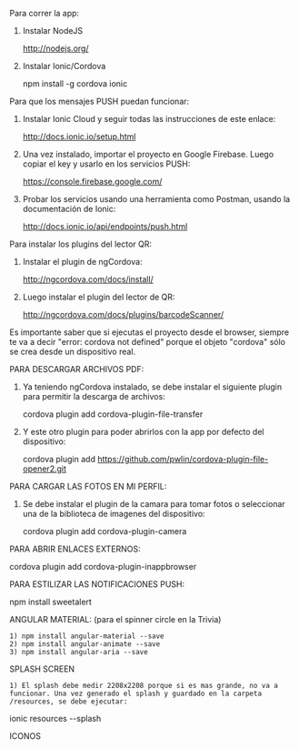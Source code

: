 Para correr la app:

1) Instalar NodeJS

   http://nodejs.org/

2) Instalar Ionic/Cordova

   npm install -g cordova ionic


Para que los mensajes PUSH puedan funcionar:

1) Instalar Ionic Cloud y seguir todas las instrucciones de este enlace:

	http://docs.ionic.io/setup.html

2) Una vez instalado, importar el proyecto en Google Firebase. Luego copiar el key y usarlo en los servicios PUSH:

	https://console.firebase.google.com/

3) Probar los servicios usando una herramienta como Postman, usando la documentación de Ionic:

	http://docs.ionic.io/api/endpoints/push.html


Para instalar los plugins del lector QR:

1) Instalar el plugin de ngCordova:

	http://ngcordova.com/docs/install/

2) Luego instalar el plugin del lector de QR:

	http://ngcordova.com/docs/plugins/barcodeScanner/

Es importante saber que si ejecutas el proyecto desde el browser, siempre te va a decir "error: cordova not defined" porque el objeto "cordova" sólo se crea desde un dispositivo real.


PARA DESCARGAR ARCHIVOS PDF:

1) Ya teniendo ngCordova instalado, se debe instalar el siguiente plugin para permitir la descarga de archivos:

	cordova plugin add cordova-plugin-file-transfer

2) Y este otro plugin para poder abrirlos con la app por defecto del dispositivo:

	cordova plugin add https://github.com/pwlin/cordova-plugin-file-opener2.git


PARA CARGAR LAS FOTOS EN MI PERFIL:

1) Se debe instalar el plugin de la camara para tomar fotos o seleccionar una de la biblioteca de imagenes del dispositivo:

	cordova plugin add cordova-plugin-camera


PARA ABRIR ENLACES EXTERNOS:

cordova plugin add cordova-plugin-inappbrowser

PARA ESTILIZAR LAS NOTIFICACIONES PUSH:

npm install sweetalert


ANGULAR MATERIAL: (para el spinner circle en la Trivia)

	1) npm install angular-material --save
	2) npm install angular-animate --save
	3) npm install angular-aria --save


SPLASH SCREEN

	1) El splash debe medir 2208x2208 porque si es mas grande, no va a funcionar. Una vez generado el splash y guardado en la carpeta /resources, se debe ejecutar:

ionic resources --splash


ICONOS


